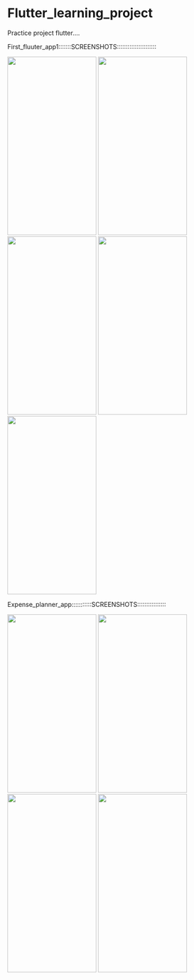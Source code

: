 # Flutter_learning_project
Practice project flutter....

First_fluuter_app1:::::::SCREENSHOTS::::::::::::::::::::::

<div align="left">
<img src="https://user-images.githubusercontent.com/61074568/190848572-973f8428-299e-47a3-ab14-143a7009aea4.jpg" width="200" height="400">
<img src="https://user-images.githubusercontent.com/61074568/190848905-c0812b04-bbfc-4139-8613-ac6484941168.jpg" width="200"  height="400">

<img src="https://user-images.githubusercontent.com/61074568/190848558-30f6fe61-58ac-4e7d-9afb-4bc507099b69.jpg" width="200"  height="400">
<img src="https://user-images.githubusercontent.com/61074568/190848918-7bbee9c2-fde2-4325-9729-e7afb1354adf.jpg" width="200"  height="400">
<img src="https://user-images.githubusercontent.com/61074568/190848983-b5b51a6c-14c5-45d6-a772-2eb053f73adc.jpg" width="200"  height="400">

<div>


Expense_planner_app:::::::::::SCREENSHOTS::::::::::::::::

<div align="left" width="100">
<img src="https://user-images.githubusercontent.com/61074568/190849314-4ec7c8c5-ac5c-4f84-81a7-c06787ff26dd.jpg" width="200" height="400">
<img src="https://user-images.githubusercontent.com/61074568/190849329-83bbab0d-a28d-452e-9149-10ab091fc520.jpg" width="200"  height="400">

<img src="https://user-images.githubusercontent.com/61074568/190849342-6d9ec04c-62d7-4955-bfa4-3ee6407eddeb.jpg" width="200"  height="400">
<img src="https://user-images.githubusercontent.com/61074568/190849352-f1128140-981a-4cea-8f3c-3ec18f55ea1a.jpg" width="200"  height="400">

<div>
